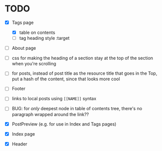 # TODO

- [x] Tags page
  - [x] table on contents
  - [ ] tag heading style :target
- [ ] About page
- [ ] css for making the heading of a section stay at the top of the section when you're scrolling
- [ ] for posts, instead of post title as the resource title that goes in the Top, put a hash of the content, since that looks more cool
- [ ] Footer
- [ ] links to local posts using `[[NAME]]` syntax
- [ ] BUG: for _only_ deepest node in table of contents tree, there's no paragraph wrapped around the link??

- [x] PostPreview (e.g. for use in Index and Tags pages)
- [x] Index page
- [x] Header
